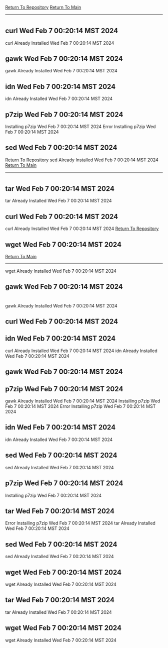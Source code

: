 [Return To Repository](https://github.com/DigitalWarrior/piholeparser/)
[Return To Main](https://github.com/DigitalWarrior/piholeparser/blob/master/RecentRunLogs/Mainlog.md)
____________________________________
# 
## curl Wed Feb  7 00:20:14 MST 2024
curl Already Installed Wed Feb  7 00:20:14 MST 2024
## gawk Wed Feb  7 00:20:14 MST 2024
gawk Already Installed Wed Feb  7 00:20:14 MST 2024
## idn Wed Feb  7 00:20:14 MST 2024
idn Already Installed Wed Feb  7 00:20:14 MST 2024
## p7zip Wed Feb  7 00:20:14 MST 2024
Installing p7zip Wed Feb  7 00:20:14 MST 2024
Error Installing p7zip Wed Feb  7 00:20:14 MST 2024
## sed Wed Feb  7 00:20:14 MST 2024
[Return To Repository](https://github.com/DigitalWarrior/piholeparser/)
sed Already Installed Wed Feb  7 00:20:14 MST 2024
[Return To Main](https://github.com/DigitalWarrior/piholeparser/blob/master/RecentRunLogs/Mainlog.md)
____________________________________
# 
## tar Wed Feb  7 00:20:14 MST 2024
tar Already Installed Wed Feb  7 00:20:14 MST 2024
## curl Wed Feb  7 00:20:14 MST 2024
curl Already Installed Wed Feb  7 00:20:14 MST 2024
[Return To Repository](https://github.com/DigitalWarrior/piholeparser/)
## wget Wed Feb  7 00:20:14 MST 2024
[Return To Main](https://github.com/DigitalWarrior/piholeparser/blob/master/RecentRunLogs/Mainlog.md)
____________________________________
wget Already Installed Wed Feb  7 00:20:14 MST 2024
## gawk Wed Feb  7 00:20:14 MST 2024
# 
gawk Already Installed Wed Feb  7 00:20:14 MST 2024
## curl Wed Feb  7 00:20:14 MST 2024
## idn Wed Feb  7 00:20:14 MST 2024
curl Already Installed Wed Feb  7 00:20:14 MST 2024
idn Already Installed Wed Feb  7 00:20:14 MST 2024
## gawk Wed Feb  7 00:20:14 MST 2024
## p7zip Wed Feb  7 00:20:14 MST 2024
gawk Already Installed Wed Feb  7 00:20:14 MST 2024
Installing p7zip Wed Feb  7 00:20:14 MST 2024
Error Installing p7zip Wed Feb  7 00:20:14 MST 2024
## idn Wed Feb  7 00:20:14 MST 2024
idn Already Installed Wed Feb  7 00:20:14 MST 2024
## sed Wed Feb  7 00:20:14 MST 2024
sed Already Installed Wed Feb  7 00:20:14 MST 2024
## p7zip Wed Feb  7 00:20:14 MST 2024
Installing p7zip Wed Feb  7 00:20:14 MST 2024
## tar Wed Feb  7 00:20:14 MST 2024
Error Installing p7zip Wed Feb  7 00:20:14 MST 2024
tar Already Installed Wed Feb  7 00:20:14 MST 2024
## sed Wed Feb  7 00:20:14 MST 2024
sed Already Installed Wed Feb  7 00:20:14 MST 2024
## wget Wed Feb  7 00:20:14 MST 2024
wget Already Installed Wed Feb  7 00:20:14 MST 2024
## tar Wed Feb  7 00:20:14 MST 2024
tar Already Installed Wed Feb  7 00:20:14 MST 2024
## wget Wed Feb  7 00:20:14 MST 2024
wget Already Installed Wed Feb  7 00:20:14 MST 2024
